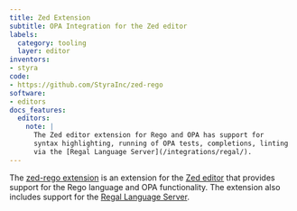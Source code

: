```yaml
---
title: Zed Extension
subtitle: OPA Integration for the Zed editor
labels:
  category: tooling
  layer: editor
inventors:
- styra
code:
- https://github.com/StyraInc/zed-rego
software:
- editors
docs_features:
  editors:
    note: |
      The Zed editor extension for Rego and OPA has support for
      syntax highlighting, running of OPA tests, completions, linting
      via the [Regal Language Server](/integrations/regal/).
---
```

The [zed-rego extension](https://github.com/StyraInc/zed-rego)
is an extension for the [Zed editor](http://zed.dev) that provides
support for the Rego language and OPA functionality. The extension
also includes support for the [Regal Language Server](/integrations/regal/).
